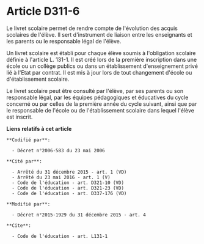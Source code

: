 # Article D311-6

Le livret scolaire permet de rendre compte de l'évolution des acquis scolaires de l'élève. Il sert d'instrument de liaison
entre les enseignants et les parents ou le responsable légal de l'élève. 

Un livret scolaire est établi pour chaque élève soumis à l'obligation scolaire définie à l'article L. 131-1. Il est créé lors
de la première inscription dans une école ou un collège publics ou dans un établissement d'enseignement privé lié à l'Etat
par contrat. Il est mis à jour lors de tout changement d'école ou d'établissement scolaire. 

Le livret scolaire peut être consulté par l'élève, par ses parents ou son responsable légal, par les équipes pédagogiques et
éducatives du cycle concerné ou par celles de la première année du cycle suivant, ainsi que par le responsable de l'école ou
de l'établissement scolaire dans lequel l'élève est inscrit.

**Liens relatifs à cet article**

	**Codifié par**:

	  - Décret n°2006-583 du 23 mai 2006

	**Cité par**:

	  - Arrêté du 31 décembre 2015 - art. 1 (VD)
	  - Arrêté du 23 mai 2016 - art. 1 (V)
	  - Code de l'éducation - art. D321-10 (VD)
	  - Code de l'éducation - art. D321-23 (VD)
	  - Code de l'éducation - art. D337-176 (VD)

	**Modifié par**:

	  - Décret n°2015-1929 du 31 décembre 2015 - art. 4

	**Cite**:

	  - Code de l'éducation - art. L131-1
